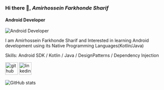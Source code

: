 ### Hi there 👋, *Amirhossein Farkhonde Sharif*
#### **Android Developer**
![**Android Developer**](http://philippe.bourgau.net/imgs/2015-08-19-mining-github-for-new-hires/github.png)

I am Amirhossein Farkhonde Sharif and Interested in learning Android development using its Native Programming Languages(Kotlin/Java)

Skills: Android SDK / Kotlin / Java / DesignPatterns / Dependency Injection



[<img src='https://cdn.jsdelivr.net/npm/simple-icons@3.0.1/icons/github.svg' alt='github' height='40'>](https://github.com/AMIRHOSSEINFSH)  [<img src='https://cdn.jsdelivr.net/npm/simple-icons@3.0.1/icons/linkedin.svg' alt='linkedin' height='40'>](https://www.linkedin.com/in/https://www.linkedin.com/)  

![GitHub stats](https://github-readme-stats.vercel.app/api?username=AMIRHOSSEINFSH&show_icons=true)  

